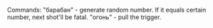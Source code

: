 Commands:
"барабан" - generate random number. If it equals certain number, next shot'll be fatal.
"огонь" - pull the trigger.
